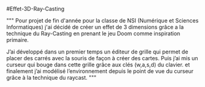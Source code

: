   #Effet-3D-Ray-Casting
  
"""
Pour projet de fin d'année pour la classe de NSI (Numérique et Sciences Informatiques) j'ai décidé de créer un effet de 3 dimensions grâce a la technique du Ray-Casting en prenant le jeu Doom comme inspiration primaire.

J’ai développé dans un premier temps un éditeur de grille qui permet de placer des carrés avec la souris de façon à créer des cartes. Puis j’ai mis un curseur qui bouge dans cette grille grâce aux clés (w,a,s,d) du clavier. et finalement j’ai modélisé l’environnement depuis le point de vue du curseur grâce à la technique du raycast.
"""
